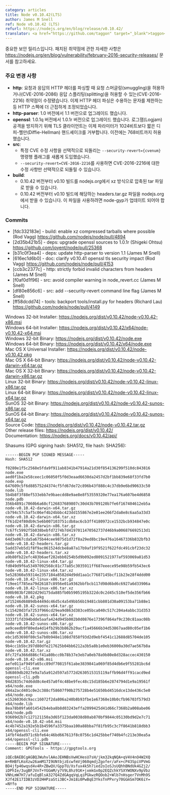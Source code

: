 ```yaml
---
category: articles
title: Node v0.10.42(LTS)
author: James M Snell
ref: Node v0.10.42 (LTS)
refurl: https://nodejs.org/en/blog/release/v0.10.42/
translator: <a href="https://github.com/taggon" target="_blank">taggon</a>
---
```


<!--
This is an important security release. For full details see https://nodejs.org/en/blog/vulnerability/february-2016-security-releases/ for details on patched vulnerabilities.
-->
중요한 보안 릴리스입니다. 패치된 취약점에 관한 자세한 사항은 https://nodejs.org/en/blog/vulnerability/february-2016-security-releases/ 문서를 참고하세요.

<!--
### Notable changes

* http: fix defects in HTTP header parsing for requests and responses that can allow request smuggling (CVE-2016-2086) or response splitting (CVE-2016-2216). HTTP header parsing now aligns more closely with the HTTP spec including restricting the acceptable characters.
* http-parser: upgrade from 1.0 to 1.1
* openssl: upgrade from 1.0.1q to 1.0.1r. To mitigate against the Logjam attack, TLS clients now reject Diffie-Hellman handshakes with parameters shorter than 1024-bits, up from the previous limit of 768-bits.
* src:
  - introduce new `--security-revert={cvenum}` command line flag for selective reversion of specific CVE fixes
  - allow the fix for CVE-2016-2216 to be selectively reverted using `--security-revert=CVE-2016-2216`
* build:
  - xz compressed tar files will be made available from nodejs.org for v0.10 builds from v0.10.42 onward
  - A headers.tar.gz file will be made available from nodejs.org for v0.10 builds from v0.10.42 onward, a future change to node-gyp will be required to make use of these
-->

### 주요 변경 사항

* **http**: 요청과 응답의 HTTP 헤더를 파싱할 때 요청 스머글링(smuggling)을 허용하거나(CVE-2016-2086) 응답 스플리팅(splitting)을 허용할 수 있는(CVE-2016-2216) 취약점이 수정됐습니다.
이제 HTTP 헤더 파싱은 수용하는 문자를 제한하는 등 HTTP 스펙에 더 근접하게 조정되었습니다.
* **http-parser**: 1.0 버전에서 1.1 버전으로 업그레이드 했습니다.
* **openssl**: 1.0.1q 버전에서 1.0.1r 버전으로 업그레이드 했습니다.
로그잼(Logjam) 공격을 방지하기 위해 TLS 클라이언트는 이제 파라미터가 1024비트보다 짧은 디피-헬만(Diffie-Hellman) 핸드셰이크를 거부합니다.
이전에는 768비트까지 허용했습니다.
* **src**:
  - 특정 CVE 수정 사항을 선택적으로 되돌리는 `--security-revert={cvenum}` 명령행 플래그를 새롭게 도입했습니다.
  - `--security-revert=CVE-2016-2216`를 사용하면 CVE-2016-2216에 대한 수정 사항만 선택적으로 되돌릴 수 있습니다.
* **build**:
  - 0.10.42 버전부터 v0.10 빌드를 nodejs.org에서 xz 방식으로 압축된 tar 파일로 받을 수 있습니다.
  - 0.10.42 버전부터 v0.10 빌드에 해당하는 headers.tar.gz 파일을 nodejs.org에서 받을 수 있습니다. 이 파일을 사용하려면 node-gyp가 업데이트 되어야 합니다.

### Commits

* [fdc332183e] - build: enable xz compressed tarballs where possible (Rod Vagg) https://github.com/nodejs/node/pull/4894
* [2d35b421b5] - deps: upgrade openssl sources to 1.0.1r (Shigeki Ohtsu) https://github.com/joyent/node/pull/25368
* [b31c0f3ea4] - deps: update http-parser to version 1.1 (James M Snell)
* [616ec1d6b0] - doc: clarify v0.10.41 openssl tls security impact (Rod Vagg) https://github.com/nodejs/node/pull/4153
* [ccb3c2377c] - http: strictly forbid invalid characters from headers (James M Snell)
* [f0af0d1f96] - src: avoid compiler warning in node_revert.cc (James M Snell)
* [df80e856c6] - src: add --security-revert command line flag (James M Snell)
* [ff58dcdd74] - tools: backport tools/install.py for headers (Richard Lau) https://github.com/nodejs/node/pull/4149



Windows 32-bit Installer: https://nodejs.org/dist/v0.10.42/node-v0.10.42-x86.msi<br>
Windows 64-bit Installer: https://nodejs.org/dist/v0.10.42/x64/node-v0.10.42-x64.msi<br>
Windows 32-bit Binary: https://nodejs.org/dist/v0.10.42/node.exe<br>
Windows 64-bit Binary: https://nodejs.org/dist/v0.10.42/x64/node.exe<br>
Mac OS X Universal Installer: https://nodejs.org/dist/v0.10.42/node-v0.10.42.pkg<br>
Mac OS X 64-bit Binary: https://nodejs.org/dist/v0.10.42/node-v0.10.42-darwin-x64.tar.gz<br>
Mac OS X 32-bit Binary: https://nodejs.org/dist/v0.10.42/node-v0.10.42-darwin-x86.tar.gz<br>
Linux 32-bit Binary: https://nodejs.org/dist/v0.10.42/node-v0.10.42-linux-x86.tar.gz<br>
Linux 64-bit Binary: https://nodejs.org/dist/v0.10.42/node-v0.10.42-linux-x64.tar.gz<br>
SunOS 32-bit Binary: https://nodejs.org/dist/v0.10.42/node-v0.10.42-sunos-x86.tar.gz<br>
SunOS 64-bit Binary: https://nodejs.org/dist/v0.10.42/node-v0.10.42-sunos-x64.tar.gz<br>
Source Code: https://nodejs.org/dist/v0.10.42/node-v0.10.42.tar.gz<br>
Other release files: https://nodejs.org/dist/v0.10.42/<br>
Documentation: https://nodejs.org/docs/v0.10.42/api/

Shasums (GPG signing hash: SHA512, file hash: SHA256):

```
------BEGIN PGP SIGNED MESSAGE-----
Hash: SHA512

f0280e1f5c2568e5fda9f911ab8341b47914a21d30f854136299f510dc843816  node.exe
aed0f1ba2e58ceec1c06050f5f0d3eaad6630da2457d2bf1bb839e68f33fd7b0  node.exp
647609c5f6d885752d4374cf5fd67de72c896b43f888c4c37db9e6bd90633c50  node.lib
5b4b8f3f88ef533ebb7e9baecdd8e9ae8e8f53559320e77ea176a607be4d6858  node.pdb
356b4891c7060b6a68cf126837689807c30d43b709120b7fe6f167404612eb5a  node-v0.10.42-darwin-x64.tar.gz
cb794c57c5af5c06ef4b24bbbc423dd155867e2e01ee266f2da8e8c6aa5a33d3  node-v0.10.42-darwin-x64.tar.xz
ff61d24f80db9c5e6b007103751cdb8ac6cb3ff4180972ce1532bcb934847e0c  node-v0.10.42-darwin-x86.tar.gz
7c67fc5992f5b038bebfd7274b7d4197011470562737d46b9a006876692513d1  node-v0.10.42-darwin-x86.tar.xz
64d3e067cda5a675b44cee9875d1d72f8a29ed8bc19e476a16467336b832bfb3  node-v0.10.42-headers.tar.gz
5add37eb5d1f8f9ac061524dcbe8a87a17b9af19f9521f622fdc491cbf23dc32  node-v0.10.42-headers.tar.xz
a9b80fb22efc483b6aef282ebb0254b5d9b092ed8091521977af593069a81d53  node-v0.10.42-linux-x64.tar.gz
fd049d9f6a53497092568c81c77a85c3035911ff687eeece95e98b59fb543ec6  node-v0.10.42-linux-x64.tar.xz
5e528360a59314e2357184a8582d4d9dd1aa1c77687145bcf11b23e28f4ddd00  node-v0.10.42-linux-x86.tar.gz
f19ee1f785ea79d26187c8956e01a9362bbfbcb117d98d6bd6c6927a6d33906a  node-v0.10.42-linux-x86.tar.xz
600b983bf2802d29d175da885fb0b5905195b322dc0c2d45c510ef5de356fb66  node-v0.10.42.pkg
af15246d6889db4449dc46d5c4a549bb56b19481cbb801d30a09153ba71b88e1  node-v0.10.42-sunos-x64.tar.gz
5c15420d3fa7253f966cd29ea9d863d383ce05bca040c517c204a4abbc31d353  node-v0.10.42-sunos-x64.tar.xz
3333f1fd394bdde5aafa424d945b002b0d0876e17396f864af9c230c81aac08b  node-v0.10.42-sunos-x86.tar.gz
ae9ceedb9f80eda4d14fb29b3b862b29acf1a45666b34d53867aad80c05ef1b6  node-v0.10.42-sunos-x86.tar.xz
ebc1d53698f80c5a7b0b948e1108d7858f93d2d9ebf4541c12688d85704de105  node-v0.10.42.tar.gz
9b4cc1b5bc397d80dfe217625b04bb6212a3b5a8b1e0eb36000a30d7ae567b8a  node-v0.10.42.tar.xz
8fc72fa366d886cf41a80bcc0b78b37e3eb7a0eb78a9b80e8d328accec430150  node-v0.10.42-x86.msi
aefe011af949fa65cc89df70815f61abe3839841a069f85d4db6e9f55281bc6d  openssl-cli.exe
5d6869db2027e9a7a5a912d597a5772d2630515315119affb96d4ff91cacd9ed  openssl-cli.pdb
94d2835c74d6dd8c4e457a0f4c48be9fec48c15d185b6e2874794d1e9a19561f  x64/node.exe
d44a2acd401c0e2c388cf58607f90b275728b4e51650bd4516dce13de436c5e0  x64/node.exp
e1526036dc9acc16072f2da806a240b8b93fbe1e67368e10b0cfb96703f579d3  x64/node.lib
8ea78b09fa6014542b4eba8b8d03243effa2099425d41d66c7368b2a008abe06  x64/node.pdb
93609d2b7c127121150a3d65f123da0038d80ab870bf9844c05130bd9d2e7c71  x64/node-v0.10.42-x64.msi
4c4b7452a192e5b1b4596fa3375baa100a88bba7f81fb95c3c7f8641b818dbb3  x64/openssl-cli.exe
14fbf4dad971c6bfe64c46bd667613f8c0756c1d425bbef740b4fc213e30ea5a  x64/openssl-cli.pdb
-----BEGIN PGP SIGNATURE-----
Comment: GPGTools - https://gpgtools.org

iQEcBAEBCgAGBQJWuhvlAAoJEHNBsVwHCHesU7sH/jkm32kqNQA+qV4V4nO4W2XQ
m+RHBfLKoXzw26amM17I9UNtbjzEcwfmVj060qmdjZgofer/aFx+cP43SpiVPVmG
BD4jfp46wqsd4v4R+ZBwQV/GppTU/Xsfux4k5h7ied2oIoSJsUQhhBNdUk4GZj2/
iDPhIe/3ugBFJVnT+YGGmM/y7V9L8hz91K+jxmkGx0p2EQZchkYSXYWONXv9pVbz
VNhLmW7H7/afuIqBlsA327Q4ZdGAgqVqLqiPGkwzRQOob2+Wlb7nHsger7VnMh9S
XJf42E17IDB3zVD2HHPzaSti3BC+Jm18i0PwBqE3YksTnPPxry70GGmSm7OK6iY=
=NYfo
-----END PGP SIGNATURE-----

```
